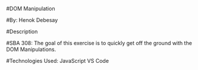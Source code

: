 #DOM Manipulation

#By: Henok Debesay

#Description

#SBA 308: 
The goal of this exercise is to quickly get off the ground with the DOM Manipulations.

#Technologies Used:
JavaScript
VS Code
